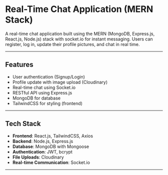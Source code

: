 # Real-Time Chat Application (MERN Stack)

A real-time chat application built using the MERN (MongoDB, Express.js, React.js, Node.js) stack with socket.io for instant messaging. Users can register, log in, update their profile pictures, and chat in real time.

---

## Features

- User authentication (Signup/Login)
- Profile update with image upload (Cloudinary)
- Real-time chat using Socket.io
- RESTful API using Express.js
- MongoDB for database
- TailwindCSS for styling (frontend)

---

##  Tech Stack

- **Frontend**: React.js, TailwindCSS, Axios
- **Backend**: Node.js, Express.js
- **Database**: MongoDB with Mongoose
- **Authentication**: JWT, bcrypt
- **File Uploads**: Cloudinary
- **Real-time Communication**: Socket.io

---
